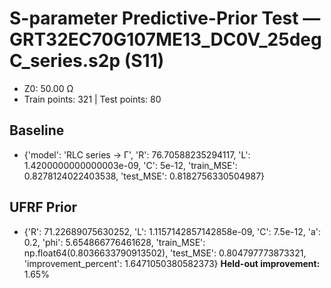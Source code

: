 # S-parameter Predictive-Prior Test — GRT32EC70G107ME13_DC0V_25degC_series.s2p (S11)
- Z0: 50.00 Ω
- Train points: 321  |  Test points: 80

## Baseline
- {'model': 'RLC series -> Γ', 'R': 76.70588235294117, 'L': 1.4200000000000003e-09, 'C': 5e-12, 'train_MSE': 0.8278124022403538, 'test_MSE': 0.8182756330504987}

## UFRF Prior
- {'R': 71.22689075630252, 'L': 1.1157142857142858e-09, 'C': 7.5e-12, 'a': 0.2, 'phi': 5.654866776461628, 'train_MSE': np.float64(0.8036633790913502), 'test_MSE': 0.804797773873321, 'improvement_percent': 1.6471050380582373}
**Held-out improvement:** 1.65%